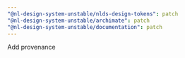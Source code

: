 ```yaml
---
"@nl-design-system-unstable/nlds-design-tokens": patch
"@nl-design-system-unstable/archimate": patch
"@nl-design-system-unstable/documentation": patch
---
```


Add provenance
